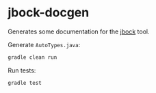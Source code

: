 # jbock-docgen

Generates some documentation for the [jbock](https://github.com/h908714124/jbock) tool.

Generate `AutoTypes.java`:

````sh
gradle clean run
````

Run tests:

````sh
gradle test
````


